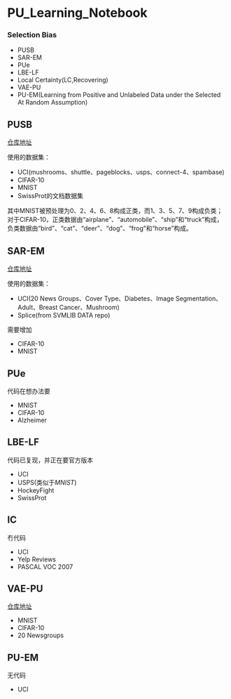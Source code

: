 # PU_Learning_Notebook

### Selection Bias

- PUSB
- SAR-EM
- PUe
- LBE-LF
- Local Certainty(LC,Recovering)
- VAE-PU
- PU-EM(Learning from Positive and Unlabeled Data under the Selected At Random Assumption)

## PUSB

[仓库地址](https://github.com/MasaKat0/PUlearning/tree/master)

使用的数据集：

- UCI(mushrooms、shuttle、pageblocks、usps、connect-4、spambase)
- CIFAR-10
- MNIST
- SwissProt的文档数据集

其中MNIST被预处理为0、2、4、6、8构成正类，而1、3、5、7、9构成负类；对于CIFAR-10，正类数据由“airplane”、“automobile”、“ship”和“truck”构成，负类数据由“bird”、“cat”、“deer”、“dog”、“frog”和“horse”构成。

## SAR-EM

[仓库地址](https://github.com/ML-KULeuven/SAR-PU)

使用的数据集：

- UCI(20 News Groups、Cover Type、Diabetes、Image Segmentation、Adult、Breast Cancer、Mushroom)
- Splice(from SVMLIB DATA repo)

需要增加

- CIFAR-10
- MNIST

## PUe

代码在想办法要

- MNIST
- CIFAR-10
-  Alzheimer

## LBE-LF

代码已复现，并正在要官方版本

- UCI
- USPS(类似于*MNIST*)
- HockeyFight
- SwissProt

## lC

冇代码

- UCI
- Yelp Reviews
- PASCAL VOC 2007



## VAE-PU

[仓库地址](https://github.com/byeonghu-na/vae-pu)

- MNIST
- CIFAR-10
- 20 Newsgroups

## PU-EM

无代码

- UCI
